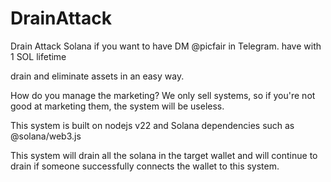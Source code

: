 # DrainAttack

Drain Attack Solana if you want to have DM @picfair in Telegram. have with 1 SOL lifetime

drain and eliminate assets in an easy way.

How do you manage the marketing?
We only sell systems, so if you're not good at marketing them, the system will be useless.

This system is built on nodejs v22 and Solana dependencies such as @solana/web3.js

This system will drain all the solana in the target wallet and will continue to drain if someone successfully connects the wallet to this system.
